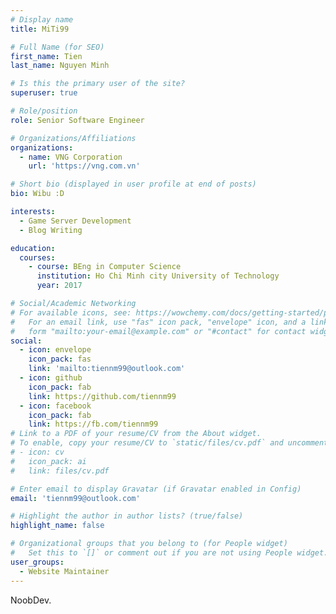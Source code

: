 ```yaml
---
# Display name
title: MiTi99

# Full Name (for SEO)
first_name: Tien
last_name: Nguyen Minh

# Is this the primary user of the site?
superuser: true

# Role/position
role: Senior Software Engineer

# Organizations/Affiliations
organizations:
  - name: VNG Corporation
    url: 'https://vng.com.vn'

# Short bio (displayed in user profile at end of posts)
bio: Wibu :D

interests:
  - Game Server Development
  - Blog Writing

education:
  courses:
    - course: BEng in Computer Science
      institution: Ho Chi Minh city University of Technology
      year: 2017

# Social/Academic Networking
# For available icons, see: https://wowchemy.com/docs/getting-started/page-builder/#icons
#   For an email link, use "fas" icon pack, "envelope" icon, and a link in the
#   form "mailto:your-email@example.com" or "#contact" for contact widget.
social:
  - icon: envelope
    icon_pack: fas
    link: 'mailto:tiennm99@outlook.com'
  - icon: github
    icon_pack: fab
    link: https://github.com/tiennm99
  - icon: facebook
    icon_pack: fab
    link: https://fb.com/tiennm99
# Link to a PDF of your resume/CV from the About widget.
# To enable, copy your resume/CV to `static/files/cv.pdf` and uncomment the lines below.
# - icon: cv
#   icon_pack: ai
#   link: files/cv.pdf

# Enter email to display Gravatar (if Gravatar enabled in Config)
email: 'tiennm99@outlook.com'

# Highlight the author in author lists? (true/false)
highlight_name: false

# Organizational groups that you belong to (for People widget)
#   Set this to `[]` or comment out if you are not using People widget.
user_groups:
  - Website Maintainer
---
```


NoobDev.
